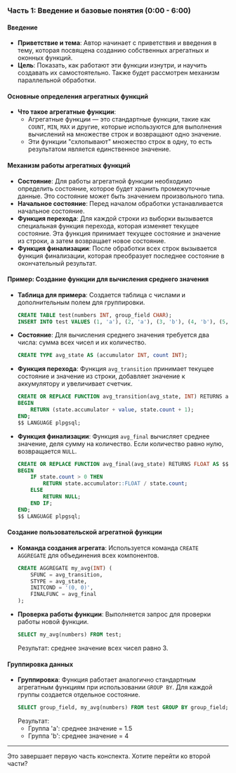 ### Часть 1: Введение и базовые понятия (0:00 - 6:00)

#### Введение
- **Приветствие и тема**: Автор начинает с приветствия и введения в тему, которая посвящена созданию собственных агрегатных и оконных функций.
- **Цель**: Показать, как работают эти функции изнутри, и научить создавать их самостоятельно. Также будет рассмотрен механизм параллельной обработки.

#### Основные определения агрегатных функций
- **Что такое агрегатные функции**:
  - Агрегатные функции — это стандартные функции, такие как `COUNT`, `MIN`, `MAX` и другие, которые используются для выполнения вычислений на множестве строк и возвращают одно значение.
  - Эти функции "схлопывают" множество строк в одну, то есть результатом является единственное значение.

#### Механизм работы агрегатных функций
- **Состояние**: Для работы агрегатной функции необходимо определить состояние, которое будет хранить промежуточные данные. Это состояние может быть значением произвольного типа.
- **Начальное состояние**: Перед началом обработки устанавливается начальное состояние.
- **Функция перехода**: Для каждой строки из выборки вызывается специальная функция перехода, которая изменяет текущее состояние. Эта функция принимает текущее состояние и значение из строки, а затем возвращает новое состояние.
- **Функция финализации**: После обработки всех строк вызывается функция финализации, которая преобразует последнее состояние в окончательный результат.

#### Пример: Создание функции для вычисления среднего значения
- **Таблица для примера**: Создается таблица с числами и дополнительным полем для группировки.
  ```sql
  CREATE TABLE test(numbers INT, group_field CHAR);
  INSERT INTO test VALUES (1, 'a'), (2, 'a'), (3, 'b'), (4, 'b'), (5, 'b');
  ```
- **Состояние**: Для вычисления среднего значения требуется два числа: сумма всех чисел и их количество.
  ```sql
  CREATE TYPE avg_state AS (accumulator INT, count INT);
  ```
- **Функция перехода**: Функция `avg_transition` принимает текущее состояние и значение из строки, добавляет значение к аккумулятору и увеличивает счетчик.
  ```sql
  CREATE OR REPLACE FUNCTION avg_transition(avg_state, INT) RETURNS avg_state AS $$
  BEGIN
      RETURN (state.accumulator + value, state.count + 1);
  END;
  $$ LANGUAGE plpgsql;
  ```
- **Функция финализации**: Функция `avg_final` вычисляет среднее значение, деля сумму на количество. Если количество равно нулю, возвращается `NULL`.
  ```sql
  CREATE OR REPLACE FUNCTION avg_final(avg_state) RETURNS FLOAT AS $$
  BEGIN
      IF state.count > 0 THEN
          RETURN state.accumulator::FLOAT / state.count;
      ELSE
          RETURN NULL;
      END IF;
  END;
  $$ LANGUAGE plpgsql;
  ```

#### Создание пользовательской агрегатной функции
- **Команда создания агрегата**: Используется команда `CREATE AGGREGATE` для объединения всех компонентов.
  ```sql
  CREATE AGGREGATE my_avg(INT) (
      SFUNC = avg_transition,
      STYPE = avg_state,
      INITCOND = '(0, 0)',
      FINALFUNC = avg_final
  );
  ```
- **Проверка работы функции**: Выполняется запрос для проверки работы новой функции.
  ```sql
  SELECT my_avg(numbers) FROM test;
  ```
  Результат: среднее значение всех чисел равно 3.

#### Группировка данных
- **Группировка**: Функция работает аналогично стандартным агрегатным функциям при использовании `GROUP BY`. Для каждой группы создается отдельное состояние.
  ```sql
  SELECT group_field, my_avg(numbers) FROM test GROUP BY group_field;
  ```
  Результат:
  - Группа 'a': среднее значение = 1.5
  - Группа 'b': среднее значение = 4

---

Это завершает первую часть конспекта. Хотите перейти ко второй части?